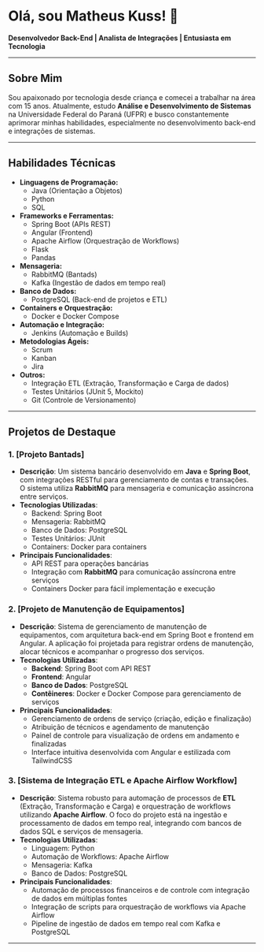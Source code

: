 # Olá, sou Matheus Kuss! 👋

**Desenvolvedor Back-End | Analista de Integrações | Entusiasta em Tecnologia**

---

## Sobre Mim

Sou apaixonado por tecnologia desde criança e comecei a trabalhar na área com 15 anos. Atualmente, estudo **Análise e Desenvolvimento de Sistemas** na Universidade Federal do Paraná (UFPR) e busco constantemente aprimorar minhas habilidades, especialmente no desenvolvimento back-end e integrações de sistemas.

---

## Habilidades Técnicas

- **Linguagens de Programação:**
  - Java (Orientação a Objetos)
  - Python
  - SQL
- **Frameworks e Ferramentas:**
  - Spring Boot (APIs REST)
  - Angular (Frontend)
  - Apache Airflow (Orquestração de Workflows)
  - Flask
  - Pandas
- **Mensageria:**
  - RabbitMQ (Bantads)
  - Kafka (Ingestão de dados em tempo real)
- **Banco de Dados:**
  - PostgreSQL (Back-end de projetos e ETL)
- **Containers e Orquestração:**
  - Docker e Docker Compose
- **Automação e Integração:**
  - Jenkins (Automação e Builds)
- **Metodologias Ágeis:**
  - Scrum
  - Kanban
  - Jira
- **Outros:**
  - Integração ETL (Extração, Transformação e Carga de dados)
  - Testes Unitários (JUnit 5, Mockito)
  - Git (Controle de Versionamento)

---

## Projetos de Destaque

### 1. [Projeto Bantads]
- **Descrição**: Um sistema bancário desenvolvido em **Java** e **Spring Boot**, com integrações RESTful para gerenciamento de contas e transações. O sistema utiliza **RabbitMQ** para mensageria e comunicação assíncrona entre serviços.
- **Tecnologias Utilizadas**:
  - Backend: Spring Boot
  - Mensageria: RabbitMQ
  - Banco de Dados: PostgreSQL
  - Testes Unitários: JUnit
  - Containers: Docker para containers
- **Principais Funcionalidades**:
  - API REST para operações bancárias
  - Integração com **RabbitMQ** para comunicação assíncrona entre serviços
  - Containers Docker para fácil implementação e execução

### 2. [Projeto de Manutenção de Equipamentos]
- **Descrição**: Sistema de gerenciamento de manutenção de equipamentos, com arquitetura back-end em Spring Boot e frontend em Angular. A aplicação foi projetada para registrar ordens de manutenção, alocar técnicos e acompanhar o progresso dos serviços.
- **Tecnologias Utilizadas**:
  - **Backend**: Spring Boot com API REST
  - **Frontend**: Angular
  - **Banco de Dados**: PostgreSQL
  - **Contêineres**: Docker e Docker Compose para gerenciamento de serviços
- **Principais Funcionalidades**:
  - Gerenciamento de ordens de serviço (criação, edição e finalização)
  - Atribuição de técnicos e agendamento de manutenção
  - Painel de controle para visualização de ordens em andamento e finalizadas
  - Interface intuitiva desenvolvida com Angular e estilizada com TailwindCSS

### 3. [Sistema de Integração ETL e Apache Airflow Workflow]
- **Descrição**: Sistema robusto para automação de processos de **ETL** (Extração, Transformação e Carga) e orquestração de workflows utilizando **Apache Airflow**. O foco do projeto está na ingestão e processamento de dados em tempo real, integrando com bancos de dados SQL e serviços de mensageria.
- **Tecnologias Utilizadas**:
  - Linguagem: Python
  - Automação de Workflows: Apache Airflow
  - Mensageria: Kafka
  - Banco de Dados: PostgreSQL
- **Principais Funcionalidades**:
  - Automação de processos financeiros e de controle com integração de dados em múltiplas fontes
  - Integração de scripts para orquestração de workflows via Apache Airflow
  - Pipeline de ingestão de dados em tempo real com Kafka e PostgreSQL

---
